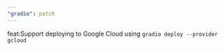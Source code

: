 ```yaml
---
"gradio": patch
---
```


feat:Support deploying to Google Cloud using `gradio deploy --provider gcloud`

